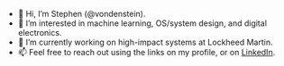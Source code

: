 - 👋 Hi, I’m Stephen (@vondenstein). 
- 👀 I’m interested in machine learning, OS/system design, and digital electronics.
- 🏢 I’m currently working on high-impact systems at Lockheed Martin.
- 📫 Feel free to reach out using the links on my profile, or on [LinkedIn](https://www.linkedin.com/in/stephen-vondenstein/).
